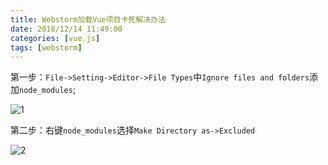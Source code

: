 ```yaml
---
title: Webstorm加载Vue项目卡死解决办法
date: 2018/12/14 11:49:00
categories: [vue.js]
tags: [webstorm]
---
```


第一步：`File->Setting->Editor->File Types`中`Ignore files and folders`添加`node_modules`;

![1](http://img.qizhenjun.com/QQ%E6%88%AA%E5%9B%BE20181214134118.png)

第二步：右键`node_modules`选择`Make Directory as->Excluded`

![2](http://img.qizhenjun.com/QQ%E6%88%AA%E5%9B%BE20181214134207.png)